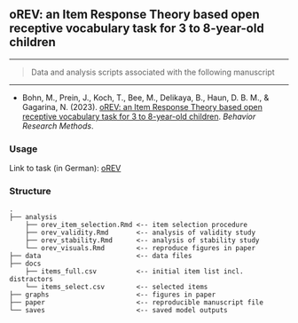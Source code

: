 ## oREV: an Item Response Theory based open receptive vocabulary task for 3 to 8-year-old children

------------------------------------------------------------------------

> Data and analysis scripts associated with the following manuscript

------------------------------------------------------------------------

* Bohn, M., Prein, J., Koch, T., Bee, M., Delikaya, B., Haun, D. B. M., & Gagarina, N. (2023). [oREV: an Item Response Theory based open receptive vocabulary task for 3 to 8-year-old children](https://psyarxiv.com/4z86w). *Behavior Research Methods*.

### Usage

Link to task (in German): [oREV](https://ccp-odc.eva.mpg.de/orev-demo/)

### Structure

```
.
├── analysis
    ├── orev_item_selection.Rmd <-- item selection procedure
    ├── orev_validity.Rmd       <-- analysis of validity study
    ├── orev_stability.Rmd      <-- analysis of stability study
    └── orev_visuals.Rmd        <-- reproduce figures in paper
├── data                        <-- data files
├── docs                      
    ├── items_full.csv          <-- initial item list incl. distractors
    └── items_select.csv        <-- selected items
├── graphs                      <-- figures in paper
├── paper                       <-- reproducible manuscript file
└── saves                       <-- saved model outputs

```
